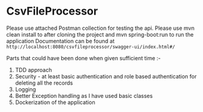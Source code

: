 # CsvFileProcessor
Please use attached Postman collection for testing the api.
Please use mvn clean install to after cloning the project and mvn spring-boot:run to run the application
Documentation can be found at `http://localhost:8080/csvfileprocessor/swagger-ui/index.html#/`

Parts that could have been done when given sufficient time :-
1. TDD approach 
2. Security - at least basic authentication and role based authentication for deleting all the records
3. Logging
4. Better Exception handling as I have used basic classes
5. Dockerization of the application 
